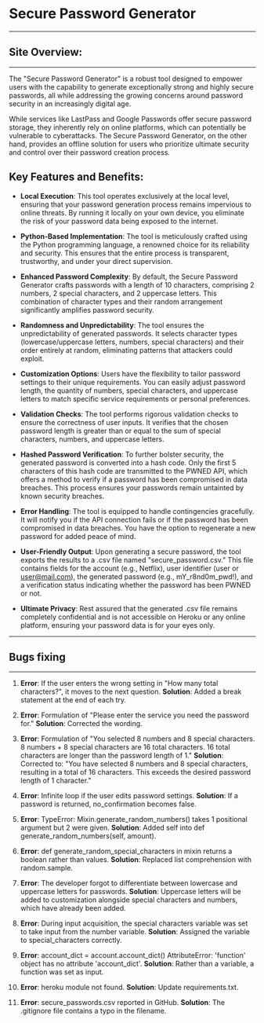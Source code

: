 # Secure Password Generator
---
## Site Overview:
----
The "Secure Password Generator" is a robust tool designed to empower users with the capability to generate exceptionally strong and highly secure passwords, all while addressing the growing concerns around password security in an increasingly digital age.

While services like LastPass and Google Passwords offer secure password storage, they inherently rely on online platforms, which can potentially be vulnerable to cyberattacks. The Secure Password Generator, on the other hand, provides an offline solution for users who prioritize ultimate security and control over their password creation process.

## Key Features and Benefits:

- **Local Execution**: This tool operates exclusively at the local level, ensuring that your password generation process remains impervious to online threats. By running it locally on your own device, you eliminate the risk of your password data being exposed to the internet.

- **Python-Based Implementation**: The tool is meticulously crafted using the Python programming language, a renowned choice for its reliability and security. This ensures that the entire process is transparent, trustworthy, and under your direct supervision.

- **Enhanced Password Complexity**: By default, the Secure Password Generator crafts passwords with a length of 10 characters, comprising 2 numbers, 2 special characters, and 2 uppercase letters. This combination of character types and their random arrangement significantly amplifies password security.

- **Randomness and Unpredictability**: The tool ensures the unpredictability of generated passwords. It selects character types (lowercase/uppercase letters, numbers, special characters) and their order entirely at random, eliminating patterns that attackers could exploit.

- **Customization Options**: Users have the flexibility to tailor password settings to their unique requirements. You can easily adjust password length, the quantity of numbers, special characters, and uppercase letters to match specific service requirements or personal preferences.

- **Validation Checks**: The tool performs rigorous validation checks to ensure the correctness of user inputs. It verifies that the chosen password length is greater than or equal to the sum of special characters, numbers, and uppercase letters.

- **Hashed Password Verification**: To further bolster security, the generated password is converted into a hash code. Only the first 5 characters of this hash code are transmitted to the PWNED API, which offers a method to verify if a password has been compromised in data breaches. This process ensures your passwords remain untainted by known security breaches.

- **Error Handling**: The tool is equipped to handle contingencies gracefully. It will notify you if the API connection fails or if the password has been compromised in data breaches. You have the option to regenerate a new password for added peace of mind.

- **User-Friendly Output**: Upon generating a secure password, the tool exports the results to a .csv file named "secure_password.csv." This file contains fields for the account (e.g., Netflix), user identifier (user or user@mail.com), the generated password (e.g., mY_r8nd0m_pwd!), and a verification status indicating whether the password has been PWNED or not.

- **Ultimate Privacy**: Rest assured that the generated .csv file remains completely confidential and is not accessible on Heroku or any online platform, ensuring your password data is for your eyes only.
---

## Bugs fixing
---
1. **Error**: If the user enters the wrong setting in "How many total characters?", it moves to the next question.
**Solution**: Added a break statement at the end of each try.

2. **Error**: Formulation of "Please enter the service you need the password for."
**Solution**: Corrected the wording.

3. **Error**: Formulation of "You selected 8 numbers and 8 special characters. 8 numbers + 8 special characters are 16 total characters. 16 total characters are longer than the password length of 1."
**Solution**: Corrected to: "You have selected 8 numbers and 8 special characters, resulting in a total of 16 characters. This exceeds the desired password length of 1 character."

4. **Error**: Infinite loop if the user edits password settings.
**Solution**: If a password is returned, no_confirmation becomes false.

5. **Error**: TypeError: Mixin.generate_random_numbers() takes 1 positional argument but 2 were given.
**Solution**: Added self into def generate_random_numbers(self, amount).

6. **Error**: def generate_random_special_characters in mixin returns a boolean rather than values.
**Solution**: Replaced list comprehension with random.sample.

7. **Error**: The developer forgot to differentiate between lowercase and uppercase letters for passwords.
**Solution**: Uppercase letters will be added to customization alongside special characters and numbers, which have already been added.

8. **Error**: During input acquisition, the special characters variable was set to take input from the number variable.
**Solution**: Assigned the variable to special_characters correctly.

9. **Error**: account_dict = account.account_dict() AttributeError: 'function' object has no attribute 'account_dict'.
**Solution**: Rather than a variable, a function was set as input.

10. **Error**: heroku module not found.
**Solution**: Update requirements.txt.

11. **Error**: secure_passwords.csv reported in GitHub.
**Solution**: The .gitignore file contains a typo in the filename.
